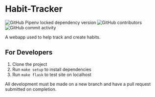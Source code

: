 # Habit-Tracker
![GitHub Pipenv locked dependency version](https://img.shields.io/github/pipenv/locked/dependency-version/OliverCutting/habit-tracker/flask)
![GitHub contributors](https://img.shields.io/github/contributors/OliverCutting/habit-tracker)
![GitHub commit activity](https://img.shields.io/github/commit-activity/w/OliverCutting/habit-tracker)

A webapp used to help track and create habits.

## For Developers

1. Clone the project
2. Run `make setup` to install dependencies
3. Run `make flask` to test site on localhost

All development must be made on a new branch and have a pull request submitted on completion.
